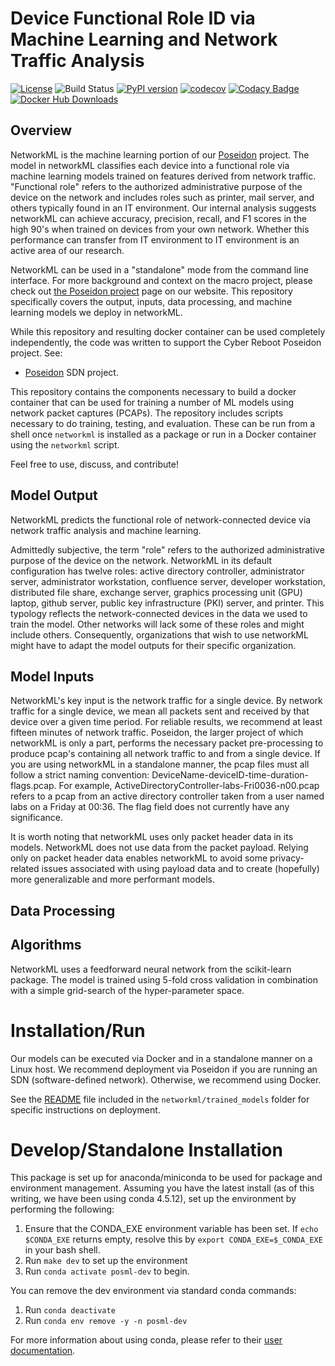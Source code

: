 # Device Functional Role ID via Machine Learning and Network Traffic Analysis

[![License](https://img.shields.io/badge/License-Apache%202.0-blue.svg)](https://opensource.org/licenses/Apache-2.0)
![Build Status](https://github.com/cyberreboot/networkml/workflows/test/badge.svg)
[![PyPI version](https://badge.fury.io/py/networkml.svg)](https://badge.fury.io/py/networkml)
[![codecov](https://codecov.io/gh/CyberReboot/NetworkML/branch/master/graph/badge.svg)](https://codecov.io/gh/CyberReboot/NetworkML)
[![Codacy Badge](https://api.codacy.com/project/badge/Grade/28bb6ce9fa154134b8dda35c5d5d7010)](https://www.codacy.com/app/CyberReboot/NetworkML?utm_source=github.com&amp;utm_medium=referral&amp;utm_content=CyberReboot/NetworkML&amp;utm_campaign=Badge_Grade)
[![Docker Hub Downloads](https://img.shields.io/docker/pulls/cyberreboot/networkml.svg)](https://hub.docker.com/r/cyberreboot/networkml/)

## Overview
NetworkML is the machine learning portion of our [Poseidon](https://github.com/CyberReboot/poseidon) project. The model in networkML classifies each device into a functional role via machine learning models trained on features derived from network traffic. "Functional role" refers to the authorized administrative purpose of the device on the network and includes roles such as printer, mail server, and others typically found in an IT environment. Our internal analysis suggests networkML can achieve accuracy, precision, recall, and F1 scores in the high 90's when trained on devices from your own network. Whether this performance can transfer from IT environment to IT environment is an active area of our research.

NetworkML can be used in a "standalone" mode from the command line interface. For more background and context on the macro project, please check out [the Poseidon project](https://www.cyberreboot.org/projects/poseidon/) page on our website. This repository specifically covers the output, inputs, data processing, and machine learning models we deploy in networkML.

While this repository and resulting docker container can be used completely independently, the code was written to support the Cyber Reboot Poseidon project. See:

- [Poseidon](https://github.com/CyberReboot/poseidon) SDN project.

This repository contains the components necessary to build a docker container that can be used for training a number of ML models using network packet captures (PCAPs). The repository includes scripts necessary to do training, testing, and evaluation. These can be run from a shell once `networkml` is installed as a package or run in a Docker container using the `networkml` script.

Feel free to use, discuss, and contribute!

## Model Output
NetworkML predicts the functional role of network-connected device via network traffic analysis and machine learning.

Admittedly subjective, the term "role" refers to the authorized administrative purpose of the device on the network. NetworkML in its default configuration has twelve roles: active directory controller, administrator server, administrator workstation, confluence server, developer workstation, distributed file share, exchange server, graphics processing unit (GPU) laptop, github server, public key infrastructure (PKI) server, and printer. This typology reflects the network-connected devices in the data we used to train the model. Other networks will lack some of these roles and might include others. Consequently, organizations that wish to use networkML might have to adapt the model outputs for their specific organization.

## Model Inputs
NetworkML's key input is the network traffic for a single device. By network traffic for a single device, we mean all packets sent and received by that device over a given time period. For reliable results, we recommend at least fifteen minutes of network traffic. Poseidon, the larger project of which networkML is only a part, performs the necessary packet pre-processing to produce pcap's containing all network traffic to and from a single device. If you are using networkML in a standalone manner, the pcap files must all follow a strict naming convention: DeviceName-deviceID-time-duration-flags.pcap. For example, ActiveDirectoryController-labs-Fri0036-n00.pcap refers to a pcap from an active directory controller taken from a user named labs on a Friday at 00:36. The flag field does not currently have any significance.

It is worth noting that networkML uses only packet header data in its models. NetworkML does not use data from the packet payload. Relying only on packet header data enables networkML to avoid some privacy-related issues associated with using payload data and to create (hopefully) more generalizable and more performant models.

## Data Processing

## Algorithms

NetworkML uses a feedforward neural network from the scikit-learn package. The model is trained using 5-fold cross validation in combination with a simple grid-search of the hyper-parameter space.


# Installation/Run

Our models can be executed via Docker and in a standalone manner on a Linux host. We recommend deployment via Poseidon if you are running an SDN (software-defined network). Otherwise, we recommend using Docker.

See the [README](https://github.com/CyberReboot/NetworkML/tree/master/networkml/trained_models) file included in the `networkml/trained_models` folder for specific instructions on deployment.

# Develop/Standalone Installation

This package is set up for anaconda/miniconda to be used for package and environment
management. Assuming you have the latest install (as of this writing, we have been using
conda 4.5.12), set up the environment by performing the following:
 1. Ensure that the CONDA_EXE environment variable has been set. If `echo $CONDA_EXE`
returns empty, resolve this by `export CONDA_EXE=$_CONDA_EXE` in your bash shell.
 2. Run `make dev` to set up the environment
 3. Run `conda activate posml-dev` to begin.

You can remove the dev environment via standard conda commands:
 1. Run `conda deactivate`
 2. Run `conda env remove -y -n posml-dev`

For more information about using conda, please refer to their
[user documentation](https://conda.io/projects/conda/en/latest/user-guide/getting-started.html).
